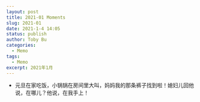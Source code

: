 ```yaml
---
layout: post
title: 2021-01 Moments
slug: 2021-01
date: 2021-1-4 14:05
status: publish
author: Toby Bu
categories:
  - Memo
tags:
  - Memo
excerpt: 2021年1月
---
```



- 元旦在家吃饭，小锅锅在房间里大叫，妈妈我的那条裤子找到啦！媳妇儿回他说，在哪儿？他说，在我手上！
